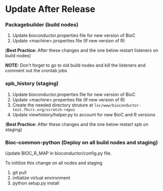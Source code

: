 Update After Release
====================

### Packagebuilder (build nodes)

1. Update bioconductor.properties file for new version of BioC
2. Update \<machine\>.properties file (If new version of R)

(**Best Practice:** After these changes and the one below restart listeners on build nodes)

**NOTE:** Don't forget to go to old build nodes and kill the listeners and comment
out the crontab jobs

### spb_history (staging)

1. Update bioconductor.properties file for new version of BioC
2. Update \<machine\>.properties file (If new version of R)
3. Create the needed directory struture at
`loc/www/bioconductor-test.fhcrc.org/scratch-repos`
4. Update viewhistory/helper.py to account for new BioC and R versions 

(**Best Practice:** After these changes and the one below restart spb on staging)

### Bioc-common-python (Deploy on all build nodes and staging)

Update BIOC_R_MAP in bioconductor/config.py file. 

To initilize this change on all nodes and staging 

1. git pull
2. initialize virtual environment
3. python setup.py install


